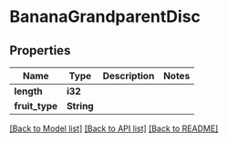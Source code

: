 # BananaGrandparentDisc

## Properties

Name | Type | Description | Notes
------------ | ------------- | ------------- | -------------
**length** | **i32** |  | 
**fruit_type** | **String** |  | 

[[Back to Model list]](../README.md#documentation-for-models) [[Back to API list]](../README.md#documentation-for-api-endpoints) [[Back to README]](../README.md)


